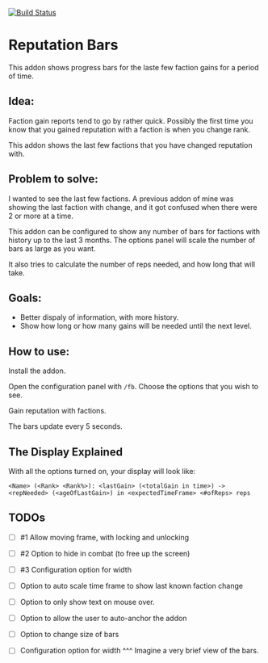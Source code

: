 [![Build Status](https://travis-ci.org/opussf/RepBars.svg?branch=master)](https://travis-ci.org/opussf/RepBars)

# Reputation Bars

This addon shows progress bars for the laste few faction gains for a period of time.

## Idea:
Faction gain reports tend to go by rather quick.
Possibly the first time you know that you gained reputation with a faction is when you change rank.

This addon shows the last few factions that you have changed reputation with.

## Problem to solve:
I wanted to see the last few factions.
A previous addon of mine was showing the last faction with change, and it got confused when there were 2 or more at a time.

This addon can be configured to show any number of bars for factions with history up to the last 3 months.
The options panel will scale the number of bars as large as you want.

It also tries to calculate the number of reps needed, and how long that will take.

## Goals:
* Better dispaly of information, with more history.
* Show how long or how many gains will be needed until the next level.

## How to use:
Install the addon.

Open the configuration panel with ```/fb```.
Choose the options that you wish to see.

Gain reputation with factions.

The bars update every 5 seconds.

## The Display Explained
With all the options turned on, your display will look like:

```
<Name> (<Rank> <Rank%>): <lastGain> (<totalGain in time>) -> <repNeeded> (<ageOfLastGain>) in <expectedTimeFrame> <#ofReps> reps
```

## TODOs
- [ ] #1 Allow moving frame, with locking and unlocking
- [ ] #2 Option to hide in combat (to free up the screen)
- [ ] #3 Configuration option for width
- [ ] Option to auto scale time frame to show last known faction change
- [ ] Option to only show text on mouse over.
- [ ] Option to allow the user to auto-anchor the addon
- [ ] Option to change size of bars
- [ ] Configuration option for width
^^^ Imagine a very brief view of the bars.


